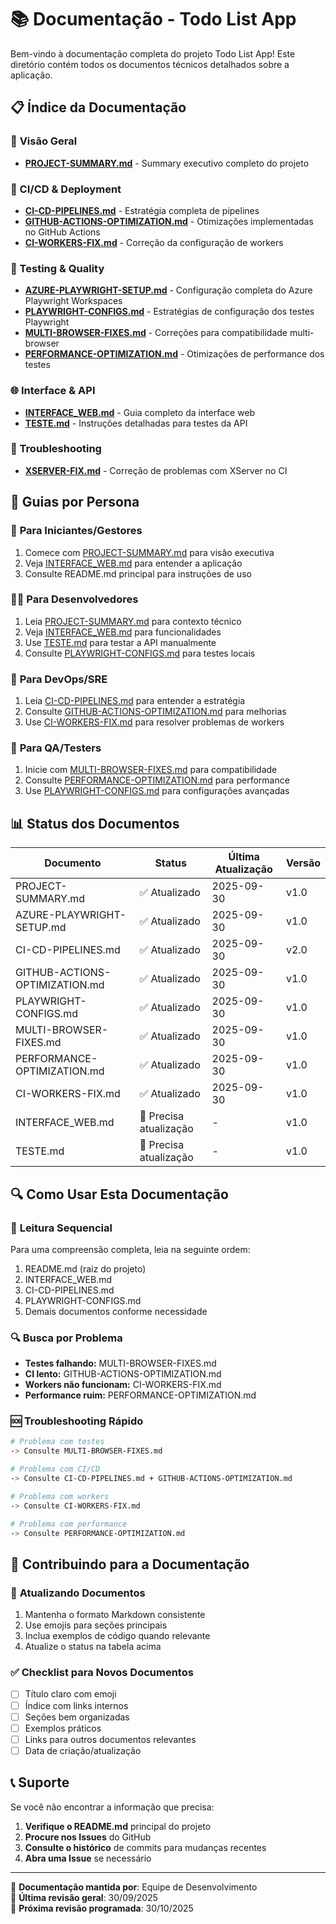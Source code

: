 # 📚 Documentação - Todo List App

Bem-vindo à documentação completa do projeto Todo List App! Este diretório contém todos os documentos técnicos detalhados sobre a aplicação.

## 📋 Índice da Documentação

### 🎯 **Visão Geral**
- **[PROJECT-SUMMARY.md](PROJECT-SUMMARY.md)** - Summary executivo completo do projeto

### 🚀 CI/CD & Deployment
- **[CI-CD-PIPELINES.md](CI-CD-PIPELINES.md)** - Estratégia completa de pipelines
- **[GITHUB-ACTIONS-OPTIMIZATION.md](GITHUB-ACTIONS-OPTIMIZATION.md)** - Otimizações implementadas no GitHub Actions
- **[CI-WORKERS-FIX.md](CI-WORKERS-FIX.md)** - Correção da configuração de workers

### 🧪 Testing & Quality
- **[AZURE-PLAYWRIGHT-SETUP.md](AZURE-PLAYWRIGHT-SETUP.md)** - Configuração completa do Azure Playwright Workspaces
- **[PLAYWRIGHT-CONFIGS.md](PLAYWRIGHT-CONFIGS.md)** - Estratégias de configuração dos testes Playwright
- **[MULTI-BROWSER-FIXES.md](MULTI-BROWSER-FIXES.md)** - Correções para compatibilidade multi-browser
- **[PERFORMANCE-OPTIMIZATION.md](PERFORMANCE-OPTIMIZATION.md)** - Otimizações de performance dos testes

### 🌐 Interface & API
- **[INTERFACE_WEB.md](INTERFACE_WEB.md)** - Guia completo da interface web
- **[TESTE.md](TESTE.md)** - Instruções detalhadas para testes da API

### 🔧 Troubleshooting
- **[XSERVER-FIX.md](XSERVER-FIX.md)** - Correção de problemas com XServer no CI

## 🎯 Guias por Persona

### 🎯 **Para Iniciantes/Gestores**
1. Comece com [PROJECT-SUMMARY.md](PROJECT-SUMMARY.md) para visão executiva
2. Veja [INTERFACE_WEB.md](INTERFACE_WEB.md) para entender a aplicação
3. Consulte README.md principal para instruções de uso

### 👨‍💻 **Para Desenvolvedores**
1. Leia [PROJECT-SUMMARY.md](PROJECT-SUMMARY.md) para contexto técnico
2. Veja [INTERFACE_WEB.md](INTERFACE_WEB.md) para funcionalidades
3. Use [TESTE.md](TESTE.md) para testar a API manualmente
4. Consulte [PLAYWRIGHT-CONFIGS.md](PLAYWRIGHT-CONFIGS.md) para testes locais

### 🔧 **Para DevOps/SRE**
1. Leia [CI-CD-PIPELINES.md](CI-CD-PIPELINES.md) para entender a estratégia
2. Consulte [GITHUB-ACTIONS-OPTIMIZATION.md](GITHUB-ACTIONS-OPTIMIZATION.md) para melhorias
3. Use [CI-WORKERS-FIX.md](CI-WORKERS-FIX.md) para resolver problemas de workers

### 🧪 **Para QA/Testers**
1. Inicie com [MULTI-BROWSER-FIXES.md](MULTI-BROWSER-FIXES.md) para compatibilidade
2. Consulte [PERFORMANCE-OPTIMIZATION.md](PERFORMANCE-OPTIMIZATION.md) para performance
3. Use [PLAYWRIGHT-CONFIGS.md](PLAYWRIGHT-CONFIGS.md) para configurações avançadas

## 📊 Status dos Documentos

| Documento | Status | Última Atualização | Versão |
|-----------|--------|--------------------|--------|
| PROJECT-SUMMARY.md | ✅ Atualizado | 2025-09-30 | v1.0 |
| AZURE-PLAYWRIGHT-SETUP.md | ✅ Atualizado | 2025-09-30 | v1.0 |
| CI-CD-PIPELINES.md | ✅ Atualizado | 2025-09-30 | v2.0 |
| GITHUB-ACTIONS-OPTIMIZATION.md | ✅ Atualizado | 2025-09-30 | v1.0 |
| PLAYWRIGHT-CONFIGS.md | ✅ Atualizado | 2025-09-30 | v1.0 |
| MULTI-BROWSER-FIXES.md | ✅ Atualizado | 2025-09-30 | v1.0 |
| PERFORMANCE-OPTIMIZATION.md | ✅ Atualizado | 2025-09-30 | v1.0 |
| CI-WORKERS-FIX.md | ✅ Atualizado | 2025-09-30 | v1.0 |
| INTERFACE_WEB.md | 📝 Precisa atualização | - | v1.0 |
| TESTE.md | 📝 Precisa atualização | - | v1.0 |

## 🔍 Como Usar Esta Documentação

### 📖 **Leitura Sequencial**
Para uma compreensão completa, leia na seguinte ordem:
1. README.md (raiz do projeto)
2. INTERFACE_WEB.md
3. CI-CD-PIPELINES.md
4. PLAYWRIGHT-CONFIGS.md
5. Demais documentos conforme necessidade

### 🔍 **Busca por Problema**
- **Testes falhando:** MULTI-BROWSER-FIXES.md
- **CI lento:** GITHUB-ACTIONS-OPTIMIZATION.md
- **Workers não funcionam:** CI-WORKERS-FIX.md
- **Performance ruim:** PERFORMANCE-OPTIMIZATION.md

### 🆘 **Troubleshooting Rápido**
```bash
# Problema com testes
-> Consulte MULTI-BROWSER-FIXES.md

# Problema com CI/CD
-> Consulte CI-CD-PIPELINES.md + GITHUB-ACTIONS-OPTIMIZATION.md

# Problema com workers
-> Consulte CI-WORKERS-FIX.md

# Problema com performance
-> Consulte PERFORMANCE-OPTIMIZATION.md
```

## 🤝 Contribuindo para a Documentação

### 📝 **Atualizando Documentos**
1. Mantenha o formato Markdown consistente
2. Use emojis para seções principais
3. Inclua exemplos de código quando relevante
4. Atualize o status na tabela acima

### ✅ **Checklist para Novos Documentos**
- [ ] Título claro com emoji
- [ ] Índice com links internos
- [ ] Seções bem organizadas
- [ ] Exemplos práticos
- [ ] Links para outros documentos relevantes
- [ ] Data de criação/atualização

## 📞 Suporte

Se você não encontrar a informação que precisa:

1. **Verifique o README.md** principal do projeto
2. **Procure nos Issues** do GitHub
3. **Consulte o histórico** de commits para mudanças recentes
4. **Abra uma Issue** se necessário

---

📝 **Documentação mantida por**: Equipe de Desenvolvimento  
📅 **Última revisão geral**: 30/09/2025  
🔄 **Próxima revisão programada**: 30/10/2025